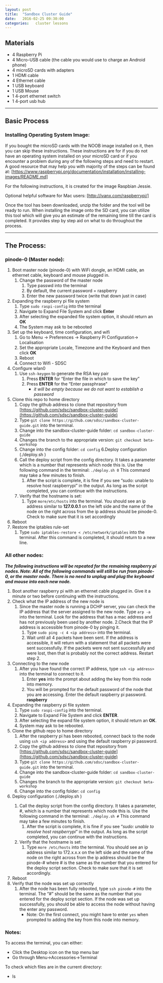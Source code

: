 ```yaml
---
layout: post
title:  "Sandbox Cluster Guide"
date:   2016-02-25 09:30:00 
categories:   cluster lessons
---
```

## Materials
* 4 Raspberry Pi
* 4 Micro-USB cable (the cable you would use to charge an Android phone)
* 4 microSD cards with adapters
* 1 HDMI cable
* 4 Ethernet cable
* 1 USB keyboard 
* 1 USB Mouse
* 1 4-port ethernet switch
* 1 4-port usb hub


----

## Basic Process

### Installing Operating System Image:

If you bought the microSD cards with the NOOB image installed on it, then you can skip these instructions. These instructions are for if you do not have an operating system installed on your microSD card or if you encounter a problem during any of the following steps and need to restart. A good resource that may help you with majority of the steps can be found at: [https://www.raspberrypi.org/documentation/installation/installing-images/README.md]

For the following instructions, it is created for the image Raspbian Jessie.

Optional helpful software for Mac users: [http://ivanx.com/raspberrypi/]

Once the tool has been downloaded, unzip the folder and the tool will be ready to run. When installing the image onto the SD card, you can utilize this tool which will give you an estimate of the remaining time till the card is completed. It provides step by step aid on what to do throughout the process.

----

## The Process:

### pinode-0 (Master node):
1. Boot master node (pinode-0) with WiFi dongle, an HDMI cable,  an ethernet cable, keyboard and mouse plugged in.
   1. Change the password of the master node
       1. Type passwd into the terminal
       2. By default, the current password = raspberry 
       3. Enter the new password twice (write that down just in case)
2. Expanding the raspberry pi file system
   1. Type `sudo raspi-config` into the terminal
   2. Navigate to Expand File System and click **Enter**
   3. After selecting the expanded file system option, it should return an **OK**
   4. The System may ask to be rebooted
3. Set up the keyboard, time configuration, and wifi
   1. Go to Menu -> Preferences -> Raspberry Pi Configuration-> Localisation
   2. Set the appropriate Locale, Timezone and the Keyboard and then click **OK**
   3. Reboot
   4. Connect to Wifi - SDSC
4. Configure wlan0
   1. Use `ssh-keygen` to generate the RSA key pair
      1. Press **ENTER** for “Enter the file in which to save the key”
      2. Press **ENTER** for the “Enter passphrase"
          *  _it will be empty because we do not want to establish a password_ 
5. Clone this repo to home directory
   1. Copy the github address to clone that repository from [https://github.com/sdsc/sandbox-cluster-guide](https://github.com/sdsc/sandbox-cluster-guide)
   2. Type `git clone https://github.com/sdsc/sandbox-cluster-guide.git`  into the terminal.
   3. Change into the sandbox-cluster-guide folder:  `cd sandbox-cluster-guide`
   4. Changes the branch to the appropriate version: `git checkout beta-workshop`
   5. Change into the config folder: `cd config`
6.Deploy configuration (./deploy.sh <node number>)
   1. Call the deploy script from the config directory. It takes a parameter which is a number that represents which node this is. Use the following command in the terminal:  `./deploy.sh 0` This command may take a few minutes to finish.
      1. After the script is complete, it is fine if you see “sudo: unable to resolve host raspberrypi” in the output. As long as the script completed, you can continue with the instructions.
   2. Verify that the hostname is set:
      1. Type `more/etc/hosts` into the terminal.  You should see an ip address similar to **127.0.0.1** on the left side and the name of the node on the right across from the ip address should be pinode-0. Check to make sure that it is set accordingly
7. Reboot
8. Restore the iptables rule-set
   1. Type `sudo iptables-restore < /etc/network/iptables` into the terminal. After this command is completed, it should return to a new line.
 
### All other nodes:

**_The following instructions will be repeated for the remaining raspberry pi nodes. Note: All of the following commands will still be run from pinode-0, or the master node. There is no need to unplug and plug the keyboard and mouse into each new node._**

1. Boot another raspberry pi with an ethernet cable plugged in. Give it a minute or two before continuing with the instructions.
2. Check what the IP address of the new node is
   1. Since the master node is running a DCHP server, you can check the IP address that the server assigned to the new node. Type `arp -a` into the terminal. Look for the address that has a mac address and has not previously been used by another node.
   2.Check that the IP address is accessible from pinode-0 by pinging it.
      1. Type `sudo ping -c 4 <ip address>` into the terminal.
      2. Wait until all 4 packets have been sent. If the address is accessible, it will return with a statement that all packets were sent successfully. If the packets were not sent successfully and were lost, then that is probably not the correct address. Restart step 2.
3. Connecting to the new node
   1. After you have found the correct IP address, type `ssh <ip address>` into the terminal to connect to it.
      1. Enter **yes** into the prompt about adding the key from this node into memory.
      2. You will be prompted for the default password of the node that you are accessing. Enter the default raspberry pi password. **raspberry**
4. Expanding the raspberry pi file system
   1. Type `sudo raspi-config` into the terminal.
   2. Navigate to Expand File System and click **ENTER**.
   3. After selecting the expand file system option, it should return an **OK**.
   4. System may ask to be rebooted.
5. Clone the github repo to home directory
   1. After the raspberry pi has been rebooted, connect back to the node using `ssh <ip address>` and using the default raspberry pi password.
   2. Copy the github address to clone that repository from [https://github.com/sdsc/sandbox-cluster-guide](https://github.com/sdsc/sandbox-cluster-guide)
   3. Type `git clone https://github.com/sdsc/sandbox-cluster-guide.git` into the terminal.
   4. Change into the sandbox-cluster-guide folder: `cd sandbox-cluster-guide`
   5. Changes the branch to the appropriate version: `git checkout beta-workshop`
   6. Change into the config folder: `cd config`  
6. Deploy configuration (./deploy.sh <node number>)
   1. Call the deploy script from the config directory. It takes a parameter, #, which is a number that represents which node this is. Use the following command in the terminal:  `./deploy.sh #` This command may take a few minutes to finish.
      1. After the script is complete, it is fine if you see “_sudo: unable to resolve host raspberrypi_” in the output. As long as the script completed, you can continue with the instructions.
   2. Verify that the hostname is set:
      1. Type `more /etc/hosts` into the terminal.  You should see an ip address similar to 172.x.x.x on the left side and the name of the node on the right across from the ip address should be the pinode-# where # is the same as the number that you entered for the deploy script section. Check to make sure that it is set accordingly.
7. Reboot
8. Verify that the node was set up correctly
   1. After the node has been fully rebooted, type `ssh pinode-#` into the terminal. The “#” should be the same as the number that you entered for the deploy script section. If the node was set up successfully, you should be able to access the node without having the enter any password. 
      * Note: On the first connect, you might have to enter `yes` when prompted to adding the key from this node into memory.


### Notes:

To access the terminal, you can either:
* Click the Desktop icon on the top menu bar
* Go through Menu->Accessories->Terminal

To check which files are in the current directory: 
* ls


[https://www.raspberrypi.org/documentation/installation/installing-images/README.md]:https://www.raspberrypi.org/documentation/installation/installing-images/README.md
[http://ivanx.com/raspberrypi/]:http://ivanx.com/raspberrypi/

